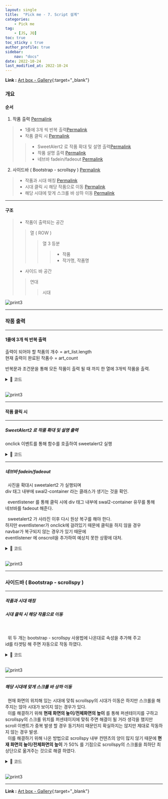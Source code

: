 ```yaml
---
layout: single
title:  "Pick me - 7. Script 설계"
categories: 
    - Pick me
tag: 
    - [JS, JQ]
toc: true
toc_sticky : true
author_profile: true
sidebar:
    nav: "docs"
date: 2022-10-24
last_modified_at: 2022-10-24
---
```


**Link :** [Art box - Gallery](http://118.67.142.110:8000/show_data "Art box - Gallery"){:target="_blank"}  

### 개요
#### 순서

1. 작품 출력 <a class="header-link" href="#작품-출력" title="Permalink"><span class="sr-only">Permalink</span><i class="fas fa-link"></i></a>
> - 1줄에 3개 씩 반복 출력<a class="header-link" href="#1줄에-3개-씩-반복-출력" title="Permalink"><span class="sr-only">Permalink</span><i class="fas fa-link"></i></a>
> - 작품 클릭 시 <a class="header-link" href="#작품-클릭-시" title="Permalink"><span class="sr-only">Permalink</span><i class="fas fa-link"></i></a>
>> - SweetAlert2 로 작품 확대 및 설명 출력<a class="header-link" href="#sweetalert2-로-작품-확대-및-설명-출력" title="Permalink"><span class="sr-only">Permalink</span><i class="fas fa-link"></i></a>  
>> - 작품 설명 출력 <a class="header-link" href="#작품-설명-출력" title="Permalink"><span class="sr-only">Permalink</span><i class="fas fa-link"></i></a> 
>> - 네브바 fadein/fadeout <a class="header-link" href="#네브바-fadeinfadeout" title="Permalink"><span class="sr-only">Permalink</span><i class="fas fa-link"></i></a>
2. 사이드바 ( Bootstrap - scrollspy ) <a class="header-link" href="#사이드바--bootstrap---scrollspy-" title="Permalink"><span class="sr-only">Permalink</span><i class="fas fa-link"></i></a>
> - 작품과 시대 매칭 <a class="header-link" href="#작품과-시대-매칭" title="Permalink"><span class="sr-only">Permalink</span><i class="fas fa-link"></i></a>
> - 시대 클릭 시 해당 작품으로 이동 <a class="header-link" href="#시대-클릭 시-해당-작품으로-이동" title="Permalink"><span class="sr-only">Permalink</span><i class="fas fa-link"></i></a>
> - 해당 시대에 맞게 스크롤 바 상하 이동 <a class="header-link" href="#해당-시대에-맞게-스크롤-바-상하-이동" title="Permalink"><span class="sr-only">Permalink</span><i class="fas fa-link"></i></a>

---

#### 구조
> - 작품이 출력되는 공간  
>> 열 ( ROW )  
>>> 열 3 등분  
>>>> - 작품  
>>>> - 작가명, 작품명
>
> - 사이드 바 공간  
>> 연대  
>>> 시대  

![print3](/videos/frame.gif)

---

### 작품 출력


---

#### 1줄에 3개 씩 반복 출력

출력이 되어야 할 착품의 개수 = art_list.length  
현재 출력이 완료된 작품수 = art_count

반복문과 조건문을 통해 모든 작품이 출력 될 때 까지
한 열에 3개씩 작품을 출력.


<details markdown="1">
  <summary>📝 코드</summary>

``` js
<% while (art_count <= art_list.length) { %>

    # 작품 3개를 담을 row <div> 생성

    <% for(var three=0; three<3; three++, art_count++) { %>
        <% if(art_count >= art_list.length) { %>
            <% break; %>
        <% } %>

        # row 1/3 크기의 <div> 생성  
            # 작품 <div> 와 작가, 작가명 <div>  

    <% } %>
<% } %>
```
</details>

<br>

![print3](/videos/div3.gif)

---

#### 작품 클릭 시

---

##### SweetAlert2 로 작품 확대 및 설명 출력

onclick 이벤트를 통해 함수를 호출하여 sweetalert2 실행

<details markdown="1">
  <summary>📝 코드</summary>

``` js
function sweet_alert(get_pic_src) {
    desc_title = decodeURI(get_pic_src.src.split('/').reverse()[0]).split('.')[0];
    art_title = desc_title.replace(/_/g, " ").replace(/-/g, " - ");

    Swal.fire({
        imageUrl: get_pic_src.src,
        html: "<b>" + art_title + "</b>" + "<br><br>" + art_desc[desc_title]
    })
}
```

</details>

---

##### 네브바 fadein/fadeout  

&nbsp; 사진을 확대시 sweetalert2 가 실행되며  
div 태그 내부에 swal2-container 라는 클래스가 생기는 것을 확인.  

&nbsp; eventlistener 를 통해 클릭 시에 div 태그 내부에 swal2-container 유무를 통해  
네브바를 fadeout 해준다.

&nbsp; sweetalert2 가 사라진 이후 다시 원상 복구를 해야 한다.  
하지만 eventlistener가 onclick에 걸려있기 때문에 클릭을 하지 않을 경우   
navbar가 복구되지 않는 경우가 있기 때문에  
eventlistener 에 onscroll을 추가하여 예상치 못한 상황에 대처.

<details markdown="1">
  <summary>📝 코드</summary>

``` js
document.addEventListener('click', nav_fade);
document.addEventListener('scroll', nav_fade);

function nav_fade(){
    if($("div").hasClass("swal2-container")){
        $("#navbar").fadeOut(500);
    }else{
        $("#navbar").fadeIn(500);
    }
}
```
</details>

<br/>

![print3](/videos/sweetalert2.gif)

---

### 사이드바 ( Bootstrap - scrollspy )

---

##### 작품과 시대 매칭
##### 시대 클릭 시 해당 작품으로 이동

<br/>

&nbsp; 위 두 개는 bootstrap - scrollspy 사용법에 나온대로 속성을 추가해 주고  
id를 타겟팅 해 주면 자동으로 작동 하였다.

<details markdown="1">
  <summary>📝 코드</summary>

``` js
// 작품이 출력되는 div 
// scrollspy 의 타겟으로 설정
<div class="col-8 col-lg-10" id="img_container" data-bs-spy="scroll" data-bs-target="#navbar-example3" data-bs-offset="0" tabindex="0">

----------------------------------------

// scrolspy 출력 부분
<div class="col-4 col-lg-2" id="scrollspy_container" >

// scrollspy 부분의 설정된 타겟을 id에 입력
    <nav id="navbar-example3" class="navbar navbar-light bg-light flex-column align-items-stretch p-3">
        <nav class="nav nav-pills flex-column">


            // 연대 출력 하는 반복문 ( 고대, 중세, 근세, ... )
            // id를 통해 해당 연대과 매칭
            <%for(var i=0; i< artbox_data[0].length; i++) { %>
                <% var first_id="#" + artbox_data[0][i] %>
                <a class="nav-link a_tag" href= <%= first_id %> > <%= artbox_data[0][i] %> </a>
                <nav class="nav nav-pills flex-column">
                    <% var big_title = artbox_data[1][i]%>

                    // 시대 출력하는 반복문 ( 르네상스, 바로크, ... )
                    // id를 통해 해당 시대와 매칭
                    <%for(var mini_title in big_title) { %>
                        <% var second_id="#" + mini_title %>
                        <a class="nav-link ms-3 my-1 a_tag" href= <%=  second_id %> > <%= mini_title %> </a>
                    <% } %>
                </nav>
            <% } %>
        </nav>
    </nav>
</div>
```
</details>

<br/>

![print3](/videos/scrollspy1.gif)

---

##### 해당 시대에 맞게 스크롤 바 상하 이동

&nbsp; 현재 화면의 위치해 있는 시대에 맞춰 scrollspy의 시대가 이동은 하지만 스크롤을 해주지는 않아 시대가 보이지 않는 경우가 있다.  
&nbsp; 이를 해결하기 위해 **현재 화면의 눂이/전체화면의 높이** 를 통해 퍼센테이지를 구하고 scrollspy의 스크롤 위치를 퍼센테이지에 맞춰 주면 해결이 될 거라 생각을 했지만 scroll 이벤트가 중복 발생 할 경우 동기처리 때문인지 확실하지는 않지만 제대로 작동하지 않는 경우 발생.  
&nbsp; 이를 해결하기 위해 나온 방법으로 scrollspy 내부 컨텐츠의 양이 많지 않기 때문에 **현재 화면의 눂이/전체화면의 높이** 가 50% 를 기점으로 scrollspy의 스크롤을 최하단 최상단으로 옮겨주는 것으로 해결 하였다.

<details markdown="1">
  <summary>📝 코드</summary>

``` js
window.addEventListener("scroll", (event) => {
    var current_height = this.scrollY;
    var total_height = $("html").height();
    var current_height_percent = scrollY/total_height;

    if (current_height_percent < 0.5)
    {
        check_scrollbar = 0;
    }else{
        check_scrollbar = 1;
    }

    if (check_scrollbar != save_result){
        setTimeout(function() {
            if (check_scrollbar == 0){
                $("#navbar-example3").scrollTop(0);
                save_result = 0;
            }else{
                $("#navbar-example3").scrollTop(1000);
                save_result = 1;
            }
        }, 700);
    }
});
```
</details>

<br/>

![print3](/videos/scrollspy2.gif)

---

**Link :** [Art box - Gallery](http://118.67.142.110:8000/show_data "Art box - Gallery"){:target="_blank"}  